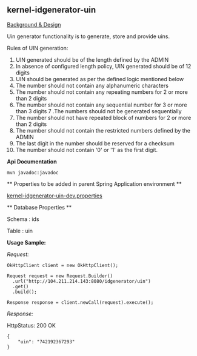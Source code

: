 ## kernel-idgenerator-uin

[Background & Design](../../docs/design/kernel/kernel-idgenerator-uin.md)

Uin generator functionality is to generate, store and provide uins.

Rules of UIN generation:
1. UIN generated should be of the length defined by the ADMIN
2. In absence of configured length policy, UIN generated should be of 12 digits
3. UIN should be generated as per the defined logic mentioned below
4. The number should not contain any alphanumeric characters
5. The number should not contain any repeating numbers for 2 or more than 2 digits
6. The number should not contain any sequential number for 3 or more than 3 digits
7 .The numbers should not be generated sequentially
8. The number should not have repeated block of numbers for 2 or more than 2 digits
9. The number should not contain the restricted numbers defined by the ADMIN
10. The last digit in the number should be reserved for a checksum
11. The number should not contain '0' or '1' as the first digit.

**Api Documentation**


```
mvn javadoc:javadoc
```


** Properties to be added in parent Spring Application environment **

[kernel-idgenerator-uin-dev.properties](../../config/kernel-idgenerator-uin-dev.properties)




** Database Properties **

Schema : ids

Table : uin

**Usage Sample:**

  *Request:*
  
```
OkHttpClient client = new OkHttpClient();

Request request = new Request.Builder()
  .url("http://104.211.214.143:8080/idgenerator/uin")
  .get()
  .build();

Response response = client.newCall(request).execute();
```


  *Response:*
  
  HttpStatus: 200 OK
  
```
{
    "uin": "742192367293"
}
```









